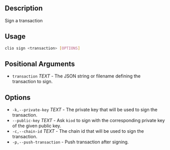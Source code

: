 ## Description

Sign a transaction

## Usage

```sh
clio sign <transaction> [OPTIONS]
```

## Positional Arguments

- `transaction` _TEXT_ - The JSON string or filename defining the transaction to sign.

## Options

- `-k,--private-key` _TEXT_ - The private key that will be used to sign the transaction.
- `--public-key` _TEXT_ - Ask `kiod` to sign with the corresponding private key of the given public key.
- `-c,--chain-id` _TEXT_ - The chain id that will be used to sign the transaction.
- `-p,--push-transaction` - Push transaction after signing.
